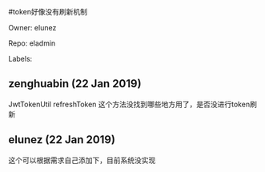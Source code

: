 #token好像没有刷新机制

Owner: elunez

Repo: eladmin

Labels: 

## zenghuabin (22 Jan 2019)

JwtTokenUtil  refreshToken 这个方法没找到哪些地方用了，是否没进行token刷新

## elunez (22 Jan 2019)

这个可以根据需求自己添加下，目前系统没实现

